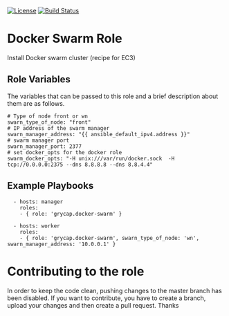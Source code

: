 [![License](https://img.shields.io/badge/license-Apache%202-blue.svg)](https://www.apache.org/licenses/LICENSE-2.0)
[![Build Status](https://travis-ci.org/grycap/ansible-role-docker-swarm.svg?branch=master)](https://travis-ci.org/grycap/ansible-role-docker-swarm)

Docker Swarm Role
===================

Install Docker swarm cluster (recipe for EC3)

Role Variables
--------------

The variables that can be passed to this role and a brief description about them are as follows.

	# Type of node front or wn
	swarn_type_of_node: "front"
	# IP address of the swarm manager
	swarn_manager_address: "{{ ansible_default_ipv4.address }}"
	# swarm manager port
	swarn_manager_port: 2377
	# set docker_opts for the docker role
	swarm_docker_opts: "-H unix:///var/run/docker.sock  -H tcp://0.0.0.0:2375 --dns 8.8.8.8 --dns 8.8.4.4"

Example Playbooks
----------------

```
  - hosts: manager
    roles:
    - { role: 'grycap.docker-swarm' }
```

```
  - hosts: worker
    roles:
    - { role: 'grycap.docker-swarm', swarn_type_of_node: 'wn', swarn_manager_address: '10.0.0.1' }
```

Contributing to the role
========================
In order to keep the code clean, pushing changes to the master branch has been disabled. If you want to contribute, you have to create a branch, upload your changes and then create a pull request.
Thanks
